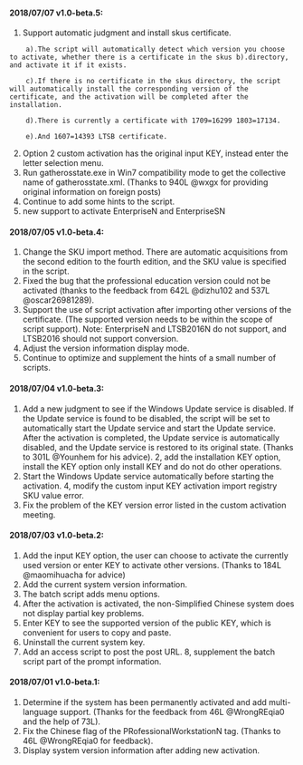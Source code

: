 
#### 2018/07/07 v1.0-beta.5:

  1. Support automatic judgment and install skus certificate.
```log
    a).The script will automatically detect which version you choose to activate, whether there is a certificate in the skus b).directory, and activate it if it exists.

    c).If there is no certificate in the skus directory, the script will automatically install the corresponding version of the certificate, and the activation will be completed after the installation.

    d).There is currently a certificate with 1709=16299 1803=17134.

    e).And 1607=14393 LTSB certificate.
```
2. Option 2 custom activation has the original input KEY, instead enter the letter selection menu.
3. Run gatherosstate.exe in Win7 compatibility mode to get the collective name of gatherosstate.xml. (Thanks to 940L @wxgx for providing original information on foreign posts)
4. Continue to add some hints to the script.
5. new support to activate EnterpriseN and EnterpriseSN




#### 2018/07/05 v1.0-beta.4:

1. Change the SKU import method. There are automatic acquisitions from the second edition to the fourth edition, and the SKU value is specified in the script.
2. Fixed the bug that the professional education version could not be activated (thanks to the feedback from 642L @dizhu102 and 537L @oscar26981289).
3. Support the use of script activation after importing other versions of the certificate. (The supported version needs to be within the scope of script support).
Note: EnterpriseN and LTSB2016N do not support, and LTSB2016 should not support conversion.
4. Adjust the version information display mode.
5. Continue to optimize and supplement the hints of a small number of scripts.



#### 2018/07/04 v1.0-beta.3:

1. Add a new judgment to see if the Windows Update service is disabled.
If the Update service is found to be disabled, the script will be set to automatically start the Update service and start the Update service.
After the activation is completed, the Update service is automatically disabled, and the Update service is restored to its original state. (Thanks to 301L @Younhem for his advice).
2, add the installation KEY option, install the KEY option only install KEY and do not do other operations.
3. Start the Windows Update service automatically before starting the activation.
4, modify the custom input KEY activation import registry SKU value error.
5. Fix the problem of the KEY version error listed in the custom activation meeting.


#### 2018/07/03 v1.0-beta.2:

1. Add the input KEY option, the user can choose to activate the currently used version or enter KEY to activate other versions. (Thanks to 184L @maomihuacha for advice)
2. Add the current system version information.
3. The batch script adds menu options.
4. After the activation is activated, the non-Simplified Chinese system does not display partial key problems.
5. Enter KEY to see the supported version of the public KEY, which is convenient for users to copy and paste.
6. Uninstall the current system key.
7. Add an access script to post the post URL.
8, supplement the batch script part of the prompt information.



#### 2018/07/01 v1.0-beta.1:

1. Determine if the system has been permanently activated and add multi-language support. (Thanks for the feedback from 46L @WrongREqia0 and the help of 73L).
2. Fix the Chinese flag of the PRofessionalWorkstationN tag. (Thanks to 46L @WrongREqia0 for feedback).
3. Display system version information after adding new activation.


